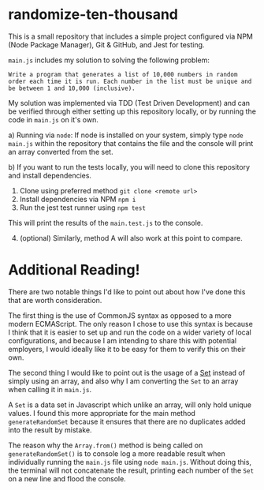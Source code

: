 # randomize-ten-thousand

This is a small repository that includes a simple project configured via NPM (Node Package Manager), Git & GitHub, and Jest for testing.

`main.js` includes my solution to solving the following problem:

`Write a program that generates a list of 10,000 numbers in random order each time it is run. Each number in the list must be unique and be between 1 and 10,000 (inclusive).`

My solution was implemented via TDD (Test Driven Development) and can be verified through either setting up this repository locally, or by running the code in `main.js` on it's own.

a) Running via `node`: If node is installed on your system, simply type `node main.js` within the repository that contains the file and the console will print an array converted from the set.

b) If you want to run the tests locally, you will need to clone this repository and install dependencies.

1. Clone using preferred method `git clone <remote url>`
2. Install dependencies via NPM `npm i`
3. Run the jest test runner using `npm test`

This will print the results of the `main.test.js` to the console.

4. (optional) Similarly, method A will also work at this point to compare.

# Additional Reading!

There are two notable things I'd like to point out about how I've done this that are worth consideration.

The first thing is the use of CommonJS syntax as opposed to a more modern ECMAScript. The only reason I chose to use this syntax is because I think that it is easier to set up and run the code on a wider variety of local configurations, and because I am intending to share this with potential employers, I would ideally like it to be easy for them to verify this on their own.

The second thing I would like to point out is the usage of a [Set](https://developer.mozilla.org/en-US/docs/Web/JavaScript/Reference/Global_Objects/Set) instead of simply using an array, and also why I am converting the `Set` to an array when calling it in `main.js`.

A `Set` is a data set in Javascript which unlike an array, will only hold unique values. I found this more appropriate for the main method `generateRandomSet` because it ensures that there are no duplicates added into the result by mistake.

The reason why the `Array.from()` method is being called on `generateRandomSet()` is to console log a more readable result when individually running the `main.js` file using `node main.js`. Without doing this, the terminal will not concatenate the result, printing each number of the `Set` on a new line and flood the console.
